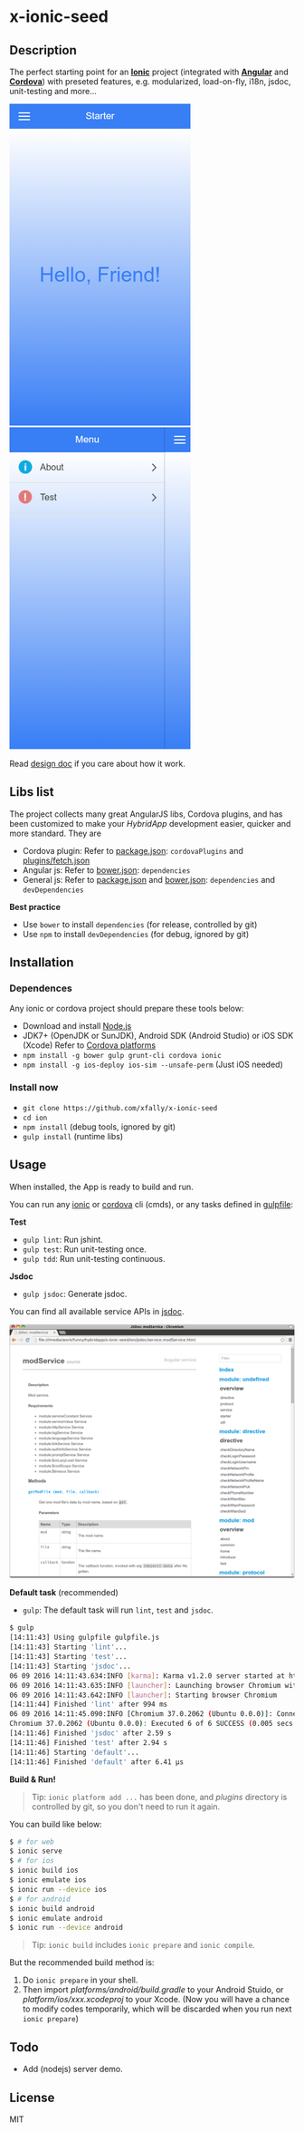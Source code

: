 # x-ionic-seed

## Description

The perfect starting point for an [**Ionic**](http://ionicframework.com/) project (integrated with [**Angular**](https://angularjs.org/) and [**Cordova**](http://cordova.apache.org/)) with preseted features, e.g. modularized, load-on-fly, i18n, jsdoc, unit-testing and more...

![Home](./docs/res/Screenshot1.png)
![Menu](./docs/res/Screenshot2.png)

Read [design doc](./docs/Design.md) if you care about how it work.

## Libs list

The project collects many great AngularJS libs, Cordova plugins, and has been customized to make your *HybridApp* development easier, quicker and more standard. They are

- Cordova plugin: Refer to [package.json](./ion/package.json): `cordovaPlugins` and [plugins/fetch.json](./ion/plugins/fetch.json)
- Angular js: Refer to [bower.json](./ion/bower.json): `dependencies`
- General js: Refer to [package.json](./ion/package.json) and [bower.json](./ion/bower.json): `dependencies`  and `devDependencies`

**Best practice**

- Use `bower` to install `dependencies` (for release, controlled by git)
- Use `npm` to install `devDependencies` (for debug, ignored by git)

## Installation

### Dependences

Any ionic or cordova project should prepare these tools below:

- Download and install [Node.js](http://nodejs.org/)
- JDK7+ (OpenJDK or SunJDK), Android SDK (Android Studio) or iOS SDK (Xcode)
  Refer to [Cordova platforms](http://cordova.apache.org/docs/en/4.0.0/guide/platforms/index.html)
- `npm install -g bower gulp grunt-cli cordova ionic`
- `npm install -g ios-deploy ios-sim --unsafe-perm` (Just iOS needed)

### Install now

- `git clone https://github.com/xfally/x-ionic-seed`
- `cd ion`
- `npm install` (debug tools, ignored by git)
- `gulp install` (runtime libs)

## Usage

When installed, the App is ready to build and run.

You can run any [ionic](https://github.com/driftyco/ionic-cli) or [cordova](http://cordova.apache.org/docs/en/4.0.0/guide/cli/index.html) cli (cmds), or any tasks defined in [gulpfile](./ion/gulpfile.js):

**Test**

- `gulp lint`: Run jshint.
- `gulp test`: Run unit-testing once.
- `gulp tdd`: Run unit-testing continuous.

**Jsdoc**

- `gulp jsdoc`: Generate jsdoc.

You can find all available service APIs in [jsdoc](./ion/jsdoc/).

![jsdoc](./docs/res/jsdoc.png)

**Default task** (recommended)

- `gulp`: The default task will run `lint`, `test` and `jsdoc`.

```sh
$ gulp
[14:11:43] Using gulpfile gulpfile.js
[14:11:43] Starting 'lint'...
[14:11:43] Starting 'test'...
[14:11:43] Starting 'jsdoc'...
06 09 2016 14:11:43.634:INFO [karma]: Karma v1.2.0 server started at http://localhost:9876/
06 09 2016 14:11:43.635:INFO [launcher]: Launching browser Chromium with unlimited concurrency
06 09 2016 14:11:43.642:INFO [launcher]: Starting browser Chromium
[14:11:44] Finished 'lint' after 994 ms
06 09 2016 14:11:45.090:INFO [Chromium 37.0.2062 (Ubuntu 0.0.0)]: Connected on socket /#6Yq4rrBZ67WfeinGAAAA with id 57939687
Chromium 37.0.2062 (Ubuntu 0.0.0): Executed 6 of 6 SUCCESS (0.005 secs / 0.11 secs)
[14:11:46] Finished 'jsdoc' after 2.59 s
[14:11:46] Finished 'test' after 2.94 s
[14:11:46] Starting 'default'...
[14:11:46] Finished 'default' after 6.41 μs
```

**Build & Run!**

> Tip: `ionic platform add ...` has been done, and *plugins* directory is controlled by git, so you don't need to run it again.

You can build like below:

```sh
$ # for web
$ ionic serve
$ # for ios
$ ionic build ios
$ ionic emulate ios
$ ionic run --device ios
$ # for android
$ ionic build android
$ ionic emulate android
$ ionic run --device android
```

> Tip: `ionic build` includes `ionic prepare` and `ionic compile`.

But the recommended build method is:

1. Do `ionic prepare` in your shell.
2. Then import *platforms/android/build.gradle* to your Android Stuido, or *platform/ios/xxx.xcodeproj* to your Xcode. (Now you will have a chance to modify codes temporarily, which will be discarded when you run next `ionic prepare`)

## Todo

- Add (nodejs) server demo.

## License

MIT
